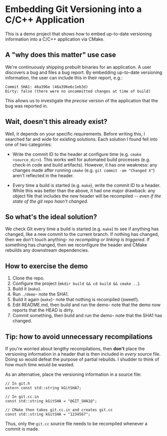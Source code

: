# Embedding Git Versioning into a C/C++ Application
This is a demo project that shows how to embed up-to-date
versioning information into a C/C++ application via CMake.

## A "why does this matter" use case
We're continuously shipping prebuilt binaries for an
application. A user discovers a bug and files a bug report.
By embedding up-to-date versioning information, the user
can include this in their report, e.g.:

```
Commit SHA1: 46a396e (46a396e6c1eb3d)
Dirty: false (there were no uncommitted changes at time of build)
```

This allows us to investigate the _precise_ version of the
application that the bug was reported in.

## Wait, doesn't this already exist?
Well, it depends on your specific requirements. Before writing this, I
searched far and wide for existing solutions. Each solution I found fell
into one of two categories:

- Write the commit ID to the header at configure time (e.g. `cmake <source_dir>`).
  This works well for automated build processes (e.g. check-in code and build artifacts).
  However, it has one weakness: any changes made after running `cmake`
  (e.g. `git commit -am "Changed X"`) aren't reflected in the header.

- Every time a build is started (e.g. `make`), write the commit ID to a header.
  While this was better than the above, it had one major drawback:
  any object file that includes the new header will be recompiled -- _even if the state
  of the git repo hasn't changed_.

## So what's the ideal solution?
We check Git every time a build is started (e.g. `make`) to see if anything has changed,
like a new commit to the current branch. If nothing has changed, then we don't
touch anything- _no recompiling or linking is triggered_. If something has changed, then we
reconfigure the header and CMake rebuilds any downstream dependencies.

## How to exercise the demo
1. Clone the repo.
2. Configure the project (`mkdir build && cd build && cmake ..`).
3. Build it (`make`).
3. Run `./demo`- note the SHA1.
4. Build it again (`make`)- note that nothing is recompiled (sweet!).
5. Edit README.md, then build and run the demo- note that the demo now reports that the HEAD is dirty.
6. Commit something, then build and run the demo- note that the SHA1 has changed.

## Tip: how to avoid unnecessary recompilations
If you're worried about lengthy recompilations, then **don't** place the
versioning information in a header that is then included in _every_ source
file. Doing so would defeat the purpose of partial rebuilds.
I shudder to think of how much time would be wasted.

As an alternative, place the versioning information in a source file:

```
// In git.h
extern const std::string kGitSHA7;

// In git.cc.in
const std::string kGitSHA = "@GIT_SHA1@";

// CMake then takes git.cc.in and creates git.cc
const std::string kGitSHA = "1234567";
```

Thus, only the `git.cc` source file needs to be recompiled whenever a commit is made.